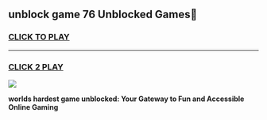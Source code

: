 
## unblock game 76 Unblocked Games👋
<h3>
<a href="https://premium.freeplayer.one?title=unblock_game_76&ref=16F">CLICK TO PLAY</a></h3>
<hr>

<h3>
<a href="https://premium.freeplayer.one?title=unblock_game_76&ref=16F">CLICK 2 PLAY</a>
  
</h3>

<a href="https://premium.freeplayer.one?title=unblock_game_76&ref=16F/"><img src="https://clearcache.store/games.png"></a>


**worlds hardest game unblocked: Your Gateway to Fun and Accessible Online Gaming**
